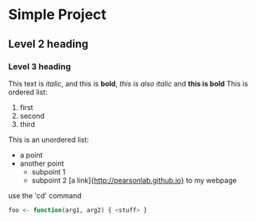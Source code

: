 # Simple Project

## Level 2 heading

### Level 3 heading

This text is *italic*, and this is **bold**, _this is also italic_ and __this is bold__
This is ordered list:
1. first
1. second
1. third

This is an unordered list:
- a point
- another point
  - subpoint 1
  - subpoint 2
[a link]{http://pearsonlab.github.io} to my webpage

use the 'cd' command

```R
foo <- function(arg1, arg2) { <stuff> }
```
